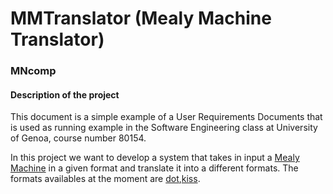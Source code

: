 # MMTranslator (Mealy Machine Translator)
### MNcomp
#### Description of the project
This document is a simple example of a User Requirements Documents that is used as running example in the Software Engineering class at University of Genoa, course number 80154. 

In this project we want to develop a system that takes in input a [Mealy Machine](https://en.wikipedia.org/wiki/Mealy_machine) in a given format and translate it into a different formats. The formats availables at the moment are [dot](https://en.wikipedia.org/wiki/DOT_%28graph_description_language%29),[kiss](https://automata.cs.ru.nl/BenchmarkCircuits/Kiss).
